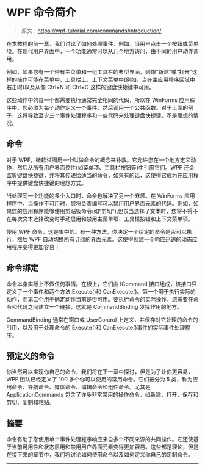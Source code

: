 # WPF 命令简介

> 原文：<https://wpf-tutorial.com/commands/introduction/>

在本教程的前一章，我们讨论了如何处理事件，例如，当用户点击一个按钮或菜单项。在现代用户界面中，一个功能通常可以从几个地方访问，由不同的用户动作调用。

例如，如果您有一个带有主菜单和一组工具栏的典型界面，则像“新建”或“打开”这样的操作可能在菜单中、工具栏上、上下文菜单中(例如，当在主应用程序区域中右击时)以及从像 Ctrl+N 和 Ctrl+O 这样的键盘快捷键中可用。

这些动作中的每一个都需要执行通常完全相同的代码，所以在 WinForms 应用程序中，您必须为每个动作定义一个事件，然后调用一个公共函数。对于上面的例子，这将导致至少三个事件处理程序和一些代码来处理键盘快捷键。不是理想的情况。

## 命令

对于 WPF，微软试图用一个叫做命令的概念来补救。它允许您在一个地方定义动作，然后从所有用户界面控件(如菜单项、工具栏按钮等)中引用它们。WPF 还会监听键盘快捷键，并将其传递给适当的命令，如果有的话，这使得它成为在应用程序中提供键盘快捷键的理想方式。

当处理同一个功能的多个入口时，命令也解决了另一个麻烦。在 WinForms 应用程序中，当操作不可用时，您将负责编写可以禁用用户界面元素的代码。例如，如果您的应用程序能够使用剪贴板命令(如“剪切”),但仅当选择了文本时，您将不得不在每次文本选择改变时手动启用和禁用主菜单项、工具栏按钮和上下文菜单项。

<input type="hidden" name="IL_IN_ARTICLE">

使用 WPF 命令，这是集中的。有一种方法，你决定一个给定的命令是否可以执行，然后 WPF 自动切换所有订阅的界面元素。这使得创建一个响应迅速的动态应用程序变得更加容易！

## 命令绑定

命令本身实际上不做任何事情。在根上，它们由 ICommand 接口组成，该接口只定义了一个事件和两个方法:Execute()和 CanExecute()。第一个用于执行实际的动作，而第二个用于确定动作当前是否可用。要执行命令的实际操作，您需要在命令和代码之间建立一个链接，这就是 CommandBinding 发挥作用的地方。

CommandBinding 通常在窗口或 UserControl 上定义，并保存对它处理的命令的引用，以及用于处理命令的 Execute()和 CanExecute()事件的实际事件处理程序。

## 预定义的命令

你当然可以实现你自己的命令，我们将在下一章中探讨，但是为了让你更容易，WPF 团队已经定义了 100 多个你可以使用的常用命令。它们被分为 5 类，称为应用命令、导航命令、媒体命令、编辑命令和组件命令。尤其是 ApplicationCommands 包含了许多非常常用的操作命令，如新建、打开、保存和剪切、复制和粘贴。

## 摘要

命令有助于您使用单个事件处理程序响应来自多个不同来源的共同操作。它还使基于当前可用性和状态启用和禁用用户界面元素变得更加容易。这些都是理论，但是在接下来的章节中，我们将讨论如何使用命令以及如何定义你自己的定制命令。

* * *